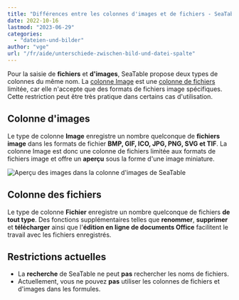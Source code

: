 ```yaml
---
title: "Différences entre les colonnes d'images et de fichiers - SeaTable"
date: 2022-10-16
lastmod: "2023-06-29"
categories: 
  - "dateien-und-bilder"
author: "vge"
url: "/fr/aide/unterschiede-zwischen-bild-und-datei-spalte"
---
```


Pour la saisie de **fichiers** et **d'images**, SeaTable propose deux types de colonnes du même nom. La [colonne Image](https://seatable.io/fr/docs/dateien-und-bilder/die-bild-spalte/) est une [colonne de fichiers](https://seatable.io/fr/docs/datei-und-bildanhaenge/die-datei-spalte/) limitée, car elle n'accepte que des formats de fichiers image spécifiques. Cette restriction peut être très pratique dans certains cas d'utilisation.

## Colonne d'images

Le type de colonne **Image** enregistre un nombre quelconque de **fichiers image** dans les formats de fichier **BMP, GIF, ICO, JPG, PNG, SVG et TIF**. La colonne Image est donc une colonne de fichiers limitée aux formats de fichiers image et offre un **aperçu** sous la forme d'une image miniature.

![Aperçu des images dans la colonne d'images de SeaTable](https://seatable.io/wp-content/uploads/2022/10/picture-preview-seatable.png)

## Colonne des fichiers

Le type de colonne **Fichier** enregistre un nombre quelconque de fichiers **de tout type**. Des fonctions supplémentaires telles que **renommer**, **supprimer** et **télécharger** ainsi que l'**édition en ligne de documents Office** facilitent le travail avec les fichiers enregistrés.

## Restrictions actuelles

- La **recherche** de SeaTable ne peut **pas** rechercher les noms de fichiers.
- Actuellement, vous ne pouvez **pas** utiliser les colonnes de fichiers et d'images dans les formules.
